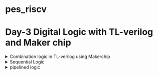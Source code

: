 # pes_riscv


# Day-3 Digital Logic with TL-verilog and Maker chip

<details>
 <summary>Combination logic in TL-verilog using Makerchip</summary>

 
**Logic gates**

![Untitled20](https://github.com/vishnupriyapesu/pes_class_asic/assets/142419649/2fcfc404-57ac-4c7f-a17e-fa6cd2510064)



**Combinational Circuit**

![21](https://github.com/vishnupriyapesu/pes_class_asic/assets/142419649/1465b70e-5607-467e-b6bf-30f6de406f96)


**Adder**

![22](https://github.com/vishnupriyapesu/pes_class_asic/assets/142419649/6f1026c3-22d0-4da9-9c2d-92e1390ecb87)


**Boolean Operators**

![23](https://github.com/vishnupriyapesu/pes_class_asic/assets/142419649/63dfca31-2e8f-4ea0-af8b-91c5d305f664)



**Mux**

![24](https://github.com/vishnupriyapesu/pes_class_asic/assets/142419649/be7aade1-8571-4a28-a89a-8d9b03b5f9cf)

**Maker chip**

> Go to the maker chip.com

> take a look at FPGA multiplier

> we can see the waveforms and top level module(desogn)


![Screenshot from 2023-10-16 22-02-53](https://github.com/vishnupriyapesu/pes_class_asic/assets/142419649/28acbfa8-f231-4ead-ba77-b8dbe0a7d98d)


**more examples using makerchip**

**1) Inverter**
<br />

     \TLV
         $reset = *reset;
   
         $out = ! $in1;
   
         // Assert these to end simulation (before Makerchip cycle limit).
         *passed = *cyc_cnt > 40;
         *failed = 1'b0;
         \SV
         endmodule

![Screenshot from 2023-10-16 22-40-20](https://github.com/vishnupriyapesu/pes_riscv/assets/142419649/c9f53fcc-133c-489f-bab0-240cafbbf59b)



**2) OR gate**


<br />

       \TLV
        $reset = *reset;
   
       $out = $in1 | $in2;
   
       // Assert these to end simulation (before Makerchip cycle limit).
       *passed = *cyc_cnt > 40;
       *failed = 1'b0;
       \SV
       endmodule

![Screenshot from 2023-10-16 22-50-38](https://github.com/vishnupriyapesu/pes_riscv/assets/142419649/61b96a18-5ea5-4f63-bcd7-9226d5982564)


**3)Explicitly adding the only 4 bits of the inputs using +**

<br />

       \TLV
          $reset = *reset;
          
          $out[4:0] = $in1[3:0] + $in2[3:0];
          // Assert these to end simulation (before Makerchip cycle limit).
          *passed = *cyc_cnt > 40;
          *failed = 1'b0;
       \SV
          endmodule

          


![Screenshot from 2023-10-16 22-54-21](https://github.com/vishnupriyapesu/pes_riscv/assets/142419649/3da109b3-498b-4a4a-bd68-4c381a3af4e7)



**4)Mux with 1-bit input**


<br />
       \TLV
          $reset = *reset;
          
          $out = $sel ? $in1 : $in2;
          // Assert these to end simulation (before Makerchip cycle limit).
          *passed = *cyc_cnt > 40;
          *failed = 1'b0;
       \SV
          endmodule

![Screenshot from 2023-10-16 22-56-12](https://github.com/vishnupriyapesu/pes_riscv/assets/142419649/60013cc0-de22-483a-aef4-60e167a4fb38)



**5)Mux with 8-bit inputs**

<br />


       \TLV
          $reset = *reset;
          
          $out[7:0] = $sel ? $in1[7:0] : $in2[7:0];
          // Assert these to end simulation (before Makerchip cycle limit).
          *passed = *cyc_cnt > 40;
          *failed = 1'b0;
       \SV
          endmodule


 
![Screenshot from 2023-10-16 22-58-37](https://github.com/vishnupriyapesu/pes_riscv/assets/142419649/f22d4542-cd75-4be3-a621-7fd1d0647bfd)


</details>



<details>
<summary>Sequential Logic</summary>

**1)D flip flop**

A D flip-flop, also known as a Data or Delay flip-flop, is a fundamental digital electronic circuit that stores a single binary bit of information. 
It is a type of bistable multivibrator, which means it has two stable states.


<br />
       \TLV
          $reset = *reset;
          
          $out = $reset ? 0 : $data_in;
          
          // Assert these to end simulation (before Makerchip cycle limit).
          *passed = *cyc_cnt > 40;
          *failed = 1'b0;
       \SV
          endmodule


![Screenshot from 2023-10-16 23-40-55](https://github.com/vishnupriyapesu/pes_riscv/assets/142419649/056dc121-dd0d-4968-afcf-55345cee8f6a)



**2)fibonacci series**


 > The Fibonacci series is a sequence of numbers in which each number is the sum of the two preceding ones. It typically starts with 0 and 1. So, the Fibonacci series begins as follows:

0, 1, 1, 2, 3, 5, 8, 13, 21, 34, ...



<br />

       \TLV
          $reset = *reset;
          
          $num[31:0] = $reset ? 1 : (>>1$num + >>2$num);
          
          // Assert these to end simulation (before Makerchip cycle limit).
          *passed = *cyc_cnt > 40;
          *failed = 1'b0;


![Screenshot from 2023-10-16 23-46-30](https://github.com/vishnupriyapesu/pes_riscv/assets/142419649/a967717d-6d91-48bc-9ba2-ef0e47accc6c)


**3)counters**

<br />

      \TLV
         $reset = *reset;
         
         $cnt[1:0] = $reset ? (0) : (>>1$cnt[1:0] + 1) ;


![Screenshot from 2023-10-16 23-49-43](https://github.com/vishnupriyapesu/pes_riscv/assets/142419649/bead905c-b7ac-4707-93c7-66079c4c5b66)

## Representation of constant in verilog

'0: All 0s (width based on context). 'X: All DONT-CARE bits. 16’d5: 16-bit decimal 5. 5'b00XX1: 5-bit value with DONT-CARE bits. 1: 32-bit (signed) 1.

Our simulator configuration: 

● will zero-extend or truncate when widths are mismatched (without warning) 

● uses 2-state simulation (no X’s)

**4)sequential calculator**


<br />

        \TLV
           $reset = *reset;
           
           $val1[31:0] = >>1$out;
           $val2[31:0] = $rand1[3:0];
           $sum = $val1 + $val2;
           $diff = $val1 - $val2;
           $prod = $val1 * $val2;
           $quot = $val1 / $val2;
           
           $out = $reset ? ( $op[1]?($op[0] ? $quot : $prod):($op[0] ? $diff : $sum) ) : 0;
           // $out = op[1]?(op[0] ? $quot : $prod):(op[0] ? $diff : $sum);
           
           
           // Assert these to end simulation (before Makerchip cycle limit).
           *passed = *cyc_cnt > 40;
           *failed = 1'b0;**



   ![Screenshot from 2023-10-16 23-53-00](https://github.com/vishnupriyapesu/pes_riscv/assets/142419649/e318c12d-0d16-465c-8083-7c8d97873d51)



</details>

<details>
<summary>pipelined logic</summary>


Pipeline Pythagoras's Theorem

![Screenshot from 2023-10-17 21-59-52](https://github.com/vishnupriyapesu/pes_riscv/assets/142419649/d19169c2-6f14-44a4-b955-4378ac087ffb)



<br />
      `include "sqrt32.v";
      |calc\
            @1
               $aa_sq[31:0] = $aa * $aa;
               $bb_sq[31:0] = $bb * $bb;
               
            @2
               $cc_sq[31:0] = $aa_sq + $bb_sq;
            @3
               $cc[31:0] = sqrt($cc_sq);


![Screenshot from 2023-10-17 22-08-22](https://github.com/vishnupriyapesu/pes_riscv/assets/142419649/5f897348-3e49-4ba0-be96-13788941e78a)


 **No impact no behavior:**

<br />
      `include "sqrt32.v";
      |calc\
            @1
               $aa_sq[7:0] = $aa * $aa;
               $bb_sq[7:0] = $bb * $bb;
               
            @2
               $cc_sq[7:0] = $aa_sq + $bb_sq;
            @3
               $cc[7:0] = sqrt($cc_sq);



![Screenshot from 2023-10-17 22-11-15](https://github.com/vishnupriyapesu/pes_riscv/assets/142419649/f2b8ebb6-77ae-4396-be96-bd56ab79b059)




- Retiming changes in system verilog is very bug-prone, so it is easy to make these vhanges in tlverilog.



- In makerchip waveform viewer the output will be captured according to the time, so if there are 3 stages in the logic then the output of the present inputs will be after two cycles.



**pipeline logic advantage:**


- In a non-pipelined system, a single operation may span multiple clock cycles, resulting in a relatively slow completion time. However, by introducing pipelining, the operation is divided into distinct stages, each executed in a single clock cycle. This architectural approach not only speeds up individual stages but also allows for concurrent execution of multiple stages. When pipelining is coupled with a higher clock frequency, it leads to a substantial reduction in the overall time required to finish an operation.



- Pipelining enables the parallel execution of various stages within an operation. As each stage is designed to be completed swiftly, the entire operation can be processed more efficiently. This enhanced throughput, when combined with an increased clock frequency, results in the ability to handle a greater number of operations within the same unit of time**



    **syntax of TLverilog**

Type of an identifier determined by symbol prefix and case/delimitation style.

Based on the first two letters of the variables:


- $lower_case: pipe signa 
    
- $CamelCase: state signal (technically, this is “Pascal case”)
    
- UPPER_CASE: keyword signal
    
- >> 1 : Ahead by 1.



**lab (pipeline)**


<br />
       \TLV
          $reset = *reset;
          
          |comp
             @1
                $err1 = $bad_input | $illegal_op ;
             @3 
                $err2 = $overflow | $err1 ;
             @6
                $err3 = $err2 || $div_by_zero;
          
          
          
          
          // Assert these to end simulation (before Makerchip cycle limit).
          *passed = *cyc_cnt > 40;

          *failed = 1'b0;
       \SV
          endmodule

    

![Screenshot from 2023-10-17 22-24-35](https://github.com/vishnupriyapesu/pes_riscv/assets/142419649/83df1557-8ffa-45db-b4f4-07ac1455d2c4)



**counter and calculator in pipeline:**


<br />

        \TLV
           
           |calc
              @1
                 $reset = *reset;
                 $cnt[1:0] = $reset ? (0) : (>>1$cnt[1:0] + 1) ;
                 
                 $val1[31:0] = >>1$out;
                 $val2[31:0] = $rand1[3:0];
                 $sum = $val1 + $val2;
                 $diff = $val1 - $val2;
                 $prod = $val1 * $val2;
                 $quot = $val1 / $val2;
                 $out = $reset ? ( $op[1]?($op[0] ? $quot : $prod):($op[0] ? $diff : $sum) ) : 0;
           
           // $out = op[1]?(op[0] ? $quot : $prod):(op[0] ? $diff : $sum);

![Screenshot from 2023-10-17 22-29-28](https://github.com/vishnupriyapesu/pes_riscv/assets/142419649/96789112-e280-4bae-9c8f-28dabc22e3cb)


**2-cycle calculator**

<br />
      \TLV
         
         |calc
            @1
               $val1[31:0] = >>2$out;
               $val2[31:0] = $rand1[3:0];
               $sum[31:0] = $val1[31:0] + $val2[31:0];
               $diff[31:0] = $val1[31:0] - $val2[31:0];
               $prod[31:0] = $val1[31:0] * $val2[31:0];
               $quot[31:0] = $val1[31:0] / $val2[31:0];
               
      
            @2
               $reset = *reset;
               $valid = $reset ? (0) : (>>1$valid + 1) ;
               $op[1:0] = $reset | $valid ;
               $out[32:0] = $op[1] ? ($op[0] ? $quot[31:0] : $prod[31:0]) : ($op[0] ? $diff[31:0] : $sum[31:0]) ;
         // $out = op[1]?(op[0] ? $quot : $prod):(op[0] ? $diff : $sum);
         
         
         
         // Assert these to end simulation (before Makerchip cycle limit).
         *passed = *cyc_cnt > 40;
         *failed = 1'b0;
      

![Screenshot from 2023-10-17 22-32-29](https://github.com/vishnupriyapesu/pes_riscv/assets/142419649/74dcaaf8-e0cb-49d4-badf-0fc580099338)


 
